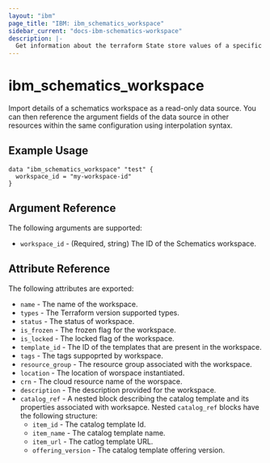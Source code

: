 ```yaml
---
layout: "ibm"
page_title: "IBM: ibm_schematics_workspace"
sidebar_current: "docs-ibm-schematics-workspace"
description: |-
  Get information about the terraform State store values of a specific template in a Schematics Workspace .
---
```


# ibm\_schematics_workspace


Import details of a schematics workspace as a read-only data source. You can then reference the argument fields of the data source in other resources within the same configuration using interpolation syntax.


## Example Usage

```hcl
data "ibm_schematics_workspace" "test" {
  workspace_id = "my-workspace-id"
}
```

## Argument Reference

The following arguments are supported:

* `workspace_id` - (Required, string) The ID of the Schematics workspace.

## Attribute Reference

The following attributes are exported:

* `name` - The name of the workspace.
* `types` - The Terraform version supported types.
* `status` - The status of workspace.
* `is_frozen` - The frozen flag for the workspace.
* `is_locked` -  The locked flag of the workspace.
* `template_id` - The ID of the templates that are present in the workspace.
* `tags` - The tags suppoprted by workspace.
* `resource_group` - The resource group associated with the workspace.
* `location` - The location of worspace instantiated.
* `crn` - The cloud resource name of the worspace.
* `description` - The description provided for the workspace.
* `catalog_ref` - A nested block describing the catalog template and its properties associated with worksapce. Nested `catalog_ref` blocks have the following structure:
  * `item_id` - The catalog template Id.
  * `item_name` - The catalog template name.
  * `item_url` - The catlog template URL.
  * `offering_version` - The catalog template offering version.

